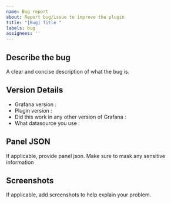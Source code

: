 ```yaml
---
name: Bug report
about: Report bug/issue to improve the plugin
title: "[Bug] Title "
labels: bug
assignees: ''
---
```


## Describe the bug

A clear and concise description of what the bug is.

## Version Details

* Grafana version :
* Plugin version :
* Did this work in any other version of Grafana :
* What datasource you use :

## Panel JSON

If applicable, provide panel json. Make sure to mask any sensitive information

## Screenshots

If applicable, add screenshots to help explain your problem.

